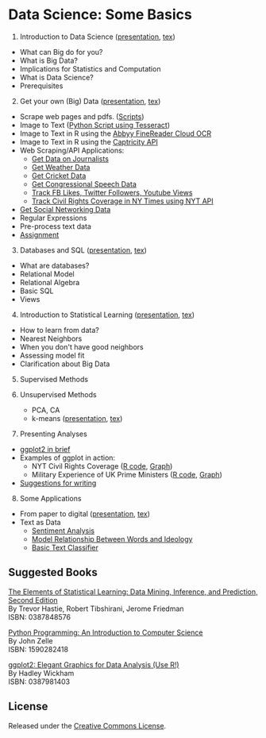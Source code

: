 Data Science: Some Basics
==========================

 1. Introduction to Data Science ([presentation](ds1/ds1_present_web.pdf), [tex](ds1/ds1_web.tex))
   - What can Big do for you? 
   - What is Big Data? 
   - Implications for Statistics and Computation 
   - What is Data Science? 
   - Prerequisites
 
 2. Get your own (Big) Data ([presentation](ds2/ds2_present_web.pdf), [tex](ds2/ds2_web.tex))
   - Scrape web pages and pdfs. ([Scripts](https://github.com/soodoku/python-workshop)) 
   - Image to Text ([Python Script using Tesseract](https://github.com/soodoku/image-to-text))
   - Image to Text in R using the [Abbyy FineReader Cloud OCR](https://github.com/soodoku/abbyyR)
   - Image to Text in R using the [Captricity API](https://github.com/soodoku/captr)
   - Web Scraping/API Applications:
       - [Get Data on Journalists](https://github.com/soodoku/get-journalist-data)
       - [Get Weather Data](https://github.com/soodoku/get-weather-data)
       - [Get Cricket Data](https://github.com/soodoku/get-cricket-data)
       - [Get Congressional Speech Data](https://gist.github.com/soodoku/85d79275c5880f67b4cf)
       - [Track FB Likes, Twitter Followers, Youtube Views](https://github.com/soodoku/likes-followers-views)
       - [Track Civil Rights Coverage in NY Times using NYT API](https://github.com/soodoku/nyt-civil-rights)
   - [Get Social Networking Data](https://github.com/pablobarbera/social-media-workshop)
   - Regular Expressions
   - Pre-process text data
   - [Assignment](ds2/scraping_assignment_web.txt)
   
 3. Databases and SQL ([presentation](ds3/ds3_present_web.pdf), [tex](ds3/ds3_web.tex))
   - What are databases? 
   - Relational Model
   - Relational Algebra
   - Basic SQL
   - Views
 
 4. Introduction to Statistical Learning ([presentation](ds4/ds4_present_web.pdf), [tex](ds4/ds4_web.tex))
   - How to learn from data? 
   - Nearest Neighbors
   - When you don't have good neighbors
   - Assessing model fit
   - Clarification about Big Data

 5. Supervised Methods

 6. Unsupervised Methods
    - PCA, CA
    - k-means ([presentation](ds6/kmeans.pdf), [tex](ds6/kmeans.tex))

 7. Presenting Analyses
   - [ggplot2 in brief](graphs/ggplot2.md)
   - Examples of ggplot in action: 
      - NYT Civil Rights Coverage ([R code](https://github.com/soodoku/nyt-civil-rights/blob/master/plot.R), [Graph](https://github.com/soodoku/nyt-civil-rights/blob/master/nyt_aa.pdf))
      - Military Experience of UK Prime Ministers ([R code](https://github.com/soodoku/military-experience/blob/master/mil_plots.R), [Graph](https://github.com/soodoku/military-experience/blob/master/ukmil.pdf))
   - [Suggestions for writing](http://gbytes.gsood.com/on-writing/)

 8. Some Applications
   - From paper to digital ([presentation](app/PaperToDigital.pdf), [tex](app/PaperToDigital.tex))
   - Text as Data
      - [Sentiment Analysis](https://gist.github.com/soodoku/22e4cff2eb6a05be3c0d)
      - [Model Relationship Between Words and Ideology](https://github.com/soodoku/speech-learn)
      - [Basic Text Classifier](https://gist.github.com/soodoku/e34dbe0219b0f00a74d5)
      
Suggested Books
--------------------

[The Elements of Statistical Learning: Data Mining, Inference, and Prediction, Second Edition](http://www.amazon.com/The-Elements-Statistical-Learning-Prediction/dp/0387848576)    
By Trevor Hastie, Robert Tibshirani, Jerome Friedman  
ISBN: 0387848576

[Python Programming: An Introduction to Computer Science](http://www.amazon.com/Python-Programming-Introduction-Computer-Science/dp/1887902996)    
By John Zelle  
ISBN: 1590282418

[ggplot2: Elegant Graphics for Data Analysis (Use R!)](http://www.amazon.com/ggplot2-Elegant-Graphics-Data-Analysis/dp/0387981403)    
By Hadley Wickham  
ISBN: 0387981403

License
--------------------
Released under the [Creative Commons License](License.md).
